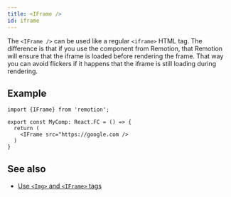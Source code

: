 ```yaml
---
title: <IFrame />
id: iframe
---
```


The `<IFrame />` can be used like a regular `<iframe>` HTML tag.
The difference is that if you use the component from Remotion, that Remotion will ensure that the iframe is loaded before rendering the frame. That way you can avoid flickers if it happens that the iframe is still loading during rendering.

## Example

```tsx
import {IFrame} from 'remotion';

export const MyComp: React.FC = () => {
  return (
    <IFrame src="https://google.com />
  )
}

```

## See also

- [Use `<Img>` and `<IFrame>` tags](use-img-and-iframe)
